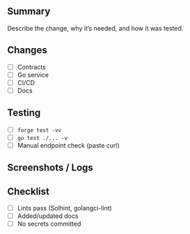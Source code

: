 ## Summary
Describe the change, why it’s needed, and how it was tested.

## Changes
- [ ] Contracts
- [ ] Go service
- [ ] CI/CD
- [ ] Docs

## Testing
- [ ] `forge test -vv`
- [ ] `go test ./... -v`
- [ ] Manual endpoint check (paste curl)

## Screenshots / Logs

## Checklist
- [ ] Lints pass (Solhint, golangci-lint)
- [ ] Added/updated docs
- [ ] No secrets committed
